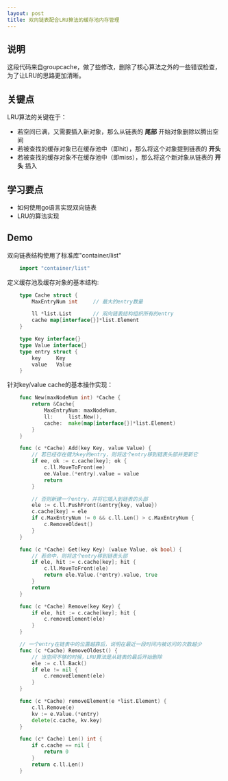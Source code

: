 ```yaml
---
layout: post
title: 双向链表配合LRU算法的缓存池内存管理
---
```


## 说明

这段代码来自groupcache，做了些修改，删除了核心算法之外的一些错误检查，为了让LRU的思路更加清晰。

## 关键点

LRU算法的关键在于：

- 若空间已满，又需要插入新对象，那么从链表的 **尾部** 开始对象删除以腾出空间
- 若被查找的缓存对象已在缓存池中（即hit），那么将这个对象提到链表的 **开头**
- 若被查找的缓存对象不在缓存池中（即miss），那么将这个新对象从链表的 **开头** 插入

## 学习要点

* 如何使用go语言实现双向链表
* LRU的算法实现

## Demo

双向链表结构使用了标准库"container/list"

```go
    import "container/list"
```

定义缓存池及缓存对象的基本结构:

```go
    type Cache struct {
        MaxEntryNum int     // 最大的entry数量

        ll *list.List       // 双向链表结构组织所有的entry
        cache map[interface{}]*list.Element
    }

    type Key interface{}
    type Value interface{}
    type entry struct {
        key     Key
        value   Value
    }
```

针对key/value cache的基本操作实现：

```go
    func New(maxNodeNum int) *Cache {
        return &Cache{
            MaxEntryNum: maxNodeNum,
            ll:     list.New(),
            cache:  make(map[interface{}]*list.Element)
        }
    }

    func (c *Cache) Add(key Key, value Value) {
        // 若已经存在键为key的entry，则将这个entry移到链表头部并更新它
        if ee, ok := c.cache[key]; ok {
            c.ll.MoveToFront(ee)
            ee.Value.(*entry).value = value
            return
        }

        // 否则新建一个entry，并将它插入到链表的头部
        ele := c.ll.PushFront(&entry{key, value})
        c.cache[key] = ele
        if c.MaxEntryNum != 0 && c.ll.Len() > c.MaxEntryNum {
            c.RemoveOldest()
        }
    }

    func (c *Cache) Get(key Key) (value Value, ok bool) {
        // 若命中，则将这个entry移到链表头部
        if ele, hit := c.cache[key]; hit {
            c.ll.MoveToFront(ele)
            return ele.Value.(*entry).value, true
        }
        return
    }

    func (c *Cache) Remove(key Key) {
        if ele, hit := c.cache[key]; hit {
            c.removeElement(ele)
        }
    }

    // 一个entry在链表中的位置越靠后，说明在最近一段时间内被访问的次数越少
    func (c *Cache) RemoveOldest() {
        // 当空间不够的时候，LRU算法是从链表的最后开始删除
        ele := c.ll.Back()
        if ele != nil {
            c.removeElement(ele)
        }
    }

    func (c *Cache) removeElement(e *list.Element) {
        c.ll.Remove(e)
        kv := e.Value.(*entry)
        delete(c.cache, kv.key)
    }

    func (c* Cache) Len() int {
        if c.cache == nil {
            return 0
        }
        return c.ll.Len()
    }
```
